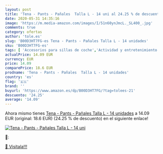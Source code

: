 ```yaml
---
layout: post
title: 'Tena - Pants - Pañales  Talla L - 14 uni al 24.25 % de descuento'
date: 2020-05-31 14:35:16
image: 'https://m.media-amazon.com/images/I/51n60ynJmcL._SL400_.jpg'
comments: true
category: ofertas
author: 'tole.es'
slug: 'B00D3HT7FG-es Tena - Pants - Pañales Talla L - 14 unidades'
sku: 'B00D3HT7FG-es'
tags: [ 'Accesorios para sillas de coche','Actividad y entretenimiento','Andadores','Bebé','Espejos para asientos traseros','Higiene y cuidado','Sillas de coche y accesorios','Toallitas húmedas para bebé','Toallitas y accesorios para bebé','pañales', ]
actualPrice: 14.09 EUR
currency: EUR
price: 14.09
comparePrice: 18.6 EUR
prodname: 'Tena - Pants - Pañales  Talla L - 14 unidades'
country: 'es'
flag: '🇪🇸'
brand: ''
buyurl: 'https://www.amazon.es/dp/B00D3HT7FG/?tag=tolees-21'
descuento: '24.25'
average: '14.09'
---
```


Ahora mismo tienes [Tena - Pants - Pañales  Talla L - 14 unidades](https://www.amazon.es/dp/B00D3HT7FG/?tag=tolees-21) a 14.09 EUR (original: 18.6 EUR) (24.25 %  de descuento) en el siguiente enlace!

[![Tena - Pants - Pañales  Talla L - 14 uni](https://m.media-amazon.com/images/I/51n60ynJmcL._SL400_.jpg)](https://www.amazon.es/dp/B00D3HT7FG/?tag=tolees-21)

🔎:


[🛒 Visítala!!!](https://www.amazon.es/dp/B00D3HT7FG/?tag=tolees-21)
